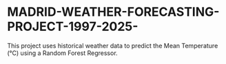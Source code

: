 # MADRID-WEATHER-FORECASTING-PROJECT-1997-2025-
This project uses historical weather data to predict the  Mean Temperature (°C) using a Random Forest Regressor.
